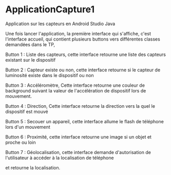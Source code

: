 # ApplicationCapture1
Application sur les capteurs en Android Studio Java

Une fois lancer l'application, la première interface qui s'affiche, c'est l'interface accueil, qui contient plusieurs buttons vers différentes classes demandées dans le TP,

Button 1 : Liste des capteurs, cette interface retourne une liste des capteurs existant sur le dispositif

Button 2 : Capteur existe ou non, cette interface retourne si le capteur de luminosité existe dans le dispositif ou non

Button 3 : Accéléromètre, Cette interface retourne une couleur de background suivant la valeur de l'accélération de dispositif lors de mouvement.

Button 4 : Direction, Cette interface retourne la direction vers la quel le dispositif est mouvé

Button 5 : Secouer un appareil, cette interface allume le flash de téléphone lors d'un mouvement

Button 6 : Proximité, cette interface retourne une image si un objet et proche ou loin

Button 7 : Géolocalisation, cette interface demande d'autorisation de l'utilisateur à accéder à la localisation de téléphone

et retourne la localisation.
